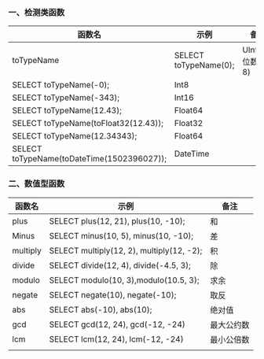### 一、检测类函数



| 函数名                                     | 示例                  | 备注             |
| ------------------------------------------ | --------------------- | ---------------- |
| toTypeName                                 | SELECT toTypeName(0); | UInt8(三位数为8) |
| SELECT toTypeName(-0);                     | Int8                  |                  |
| SELECT toTypeName(-343);                   | Int16                 |                  |
| SELECT toTypeName(12.43);                  | Float64               |                  |
| SELECT toTypeName(toFloat32(12.43));       | Float32               |                  |
| SELECT toTypeName(12.34343);               | Float64               |                  |
| SELECT toTypeName(toDateTime(1502396027)); | DateTime              |                  |



### 二、数值型函数



| 函数名   | 示例                                      | 备注       |
| -------- | ----------------------------------------- | ---------- |
| plus     | SELECT plus(12, 21), plus(10, -10);       | 和         |
| Minus    | SELECT minus(10, 5), minus(10, -10);      | 差         |
| multiply | SELECT multiply(12, 2), multiply(12, -2); | 积         |
| divide   | SELECT divide(12, 4), divide(-4.5, 3);    | 除         |
| modulo   | SELECT modulo(10, 3),modulo(10.5, 3);     | 求余       |
| negate   | SELECT negate(10), negate(-10);           | 取反       |
| abs      | SELECT abs(-10), abs(10);                 | 绝对值     |
| gcd      | SELECT gcd(12, 24), gcd(-12, -24)         | 最大公约数 |
| lcm      | SELECT lcm(12, 24), lcm(-12, -24)         | 最小公倍数 |
|          |                                           |            |



